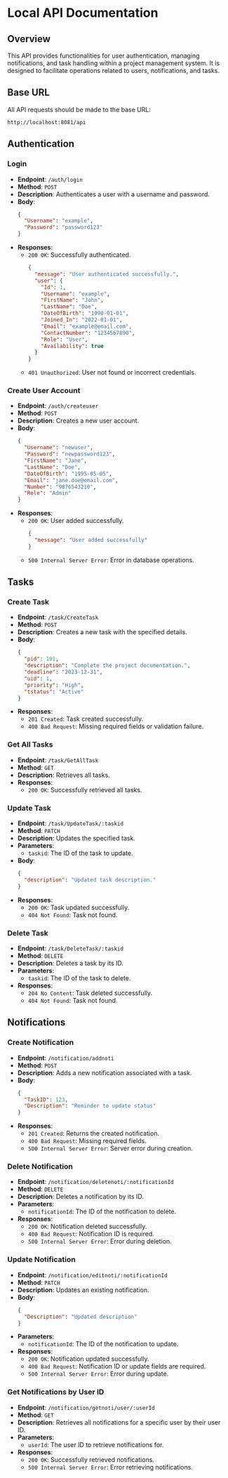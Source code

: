 # Local API Documentation

## Overview

This API provides functionalities for user authentication, managing notifications, and task handling within a project management system. It is designed to facilitate operations related to users, notifications, and tasks.

## Base URL

All API requests should be made to the base URL:

```
http://localhost:8081/api
```

## Authentication

### **Login**

- **Endpoint**: `/auth/login`
- **Method**: `POST`
- **Description**: Authenticates a user with a username and password.
- **Body**:
  ```json
  {
    "Username": "example",
    "Password": "password123"
  }
  ```
- **Responses**:
  - `200 OK`: Successfully authenticated.
    ```json
    {
      "message": "User authenticated successfully.",
      "user": {
        "Id": 1,
        "Username": "example",
        "FirstName": "John",
        "LastName": "Doe",
        "DateOfBirth": "1990-01-01",
        "Joined_In": "2022-01-01",
        "Email": "example@email.com",
        "ContactNumber": "1234567890",
        "Role": "User",
        "Availability": true
      }
    }
    ```
  - `401 Unauthorized`: User not found or incorrect credentials.

### **Create User Account**

- **Endpoint**: `/auth/createuser`
- **Method**: `POST`
- **Description**: Creates a new user account.
- **Body**:
  ```json
  {
    "Username": "newuser",
    "Password": "newpassword123",
    "FirstName": "Jane",
    "LastName": "Doe",
    "DateOfBirth": "1995-05-05",
    "Email": "jane.doe@email.com",
    "Number": "9876543210",
    "Role": "Admin"
  }
  ```
- **Responses**:
  - `200 OK`: User added successfully.
    ```json
    {
      "message": "User added successfully"
    }
    ```
  - `500 Internal Server Error`: Error in database operations.

## Tasks

### **Create Task**

- **Endpoint**: `/task/CreateTask`
- **Method**: `POST`
- **Description**: Creates a new task with the specified details.
- **Body**:
  ```json
  {
    "pid": 101,
    "description": "Complete the project documentation.",
    "deadline": "2023-12-31",
    "uid": 1,
    "priority": "High",
    "tstatus": "Active"
  }
  ```
- **Responses**:
  - `201 Created`: Task created successfully.
  - `400 Bad Request`: Missing required fields or validation failure.

### **Get All Tasks**

- **Endpoint**: `/task/GetAllTask`
- **Method**: `GET`
- **Description**: Retrieves all tasks.
- **Responses**:
  - `200 OK`: Successfully retrieved all tasks.

### **Update Task**

- **Endpoint**: `/task/UpdateTask/:taskid`
- **Method**: `PATCH`
- **Description**: Updates the specified task.
- **Parameters**:
  - `taskid`: The ID of the task to update.
- **Body**:
  ```json
  {
    "description": "Updated task description."
  }
  ```
- **Responses**:
  - `200 OK`: Task updated successfully.
  - `404 Not Found`: Task not found.

### **Delete Task**

- **Endpoint**: `/task/DeleteTask/:taskid`
- **Method**: `DELETE`
- **Description**: Deletes a task by its ID.
- **Parameters**:
  - `taskid`: The ID of the task to delete.
- **Responses**:
  - `204 No Content`: Task deleted successfully.
  - `404 Not Found`: Task not found.

## Notifications

### **Create Notification**

- **Endpoint**: `/notification/addnoti`
- **Method**: `POST`
- **Description**: Adds a new notification associated with a task.
- **Body**:
  ```json
  {
    "TaskID": 123,
    "Description": "Reminder to update status"
  }
  ```
- **Responses**:
  - `201 Created`: Returns the created notification.
  - `400 Bad Request`: Missing required fields.
  - `500 Internal Server Error`: Server error during creation.

### **Delete Notification**

- **Endpoint**: `/notification/deletenoti/:notificationId`
- **Method**: `DELETE`
- **Description**: Deletes a notification by its ID.
- **Parameters**:
  - `notificationId`: The ID of the notification to delete.
- **Responses**:
  - `200 OK`: Notification deleted successfully.
  - `400 Bad Request`: Notification ID is required.
  - `500 Internal Server Error`: Error during deletion.

### **Update Notification**

- **Endpoint**: `/notification/editnoti/:notificationId`
- **Method**: `PATCH`
- **Description**: Updates an existing notification.
- **Body**:
  ```json
  {
    "Description": "Updated description"
  }
  ```
- **Parameters**:
  - `notificationId`: The ID of the notification to update.
- **Responses**:
  - `200 OK`: Notification updated successfully.
  - `400 Bad Request`: Notification ID or update fields are required.
  - `500 Internal Server Error`: Error during update.

### **Get Notifications by User ID**

- **Endpoint**: `/notification/getnoti/user/:userId`
- **Method**: `GET`
- **Description**: Retrieves all notifications for a specific user by their user ID.
- **Parameters**:
  - `userId`: The user ID to retrieve notifications for.
- **Responses**:
  - `200 OK`: Successfully retrieved notifications.
  - `500 Internal Server Error`: Error retrieving notifications.
